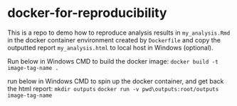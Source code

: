 # docker-for-reproducibility
This is a repo to demo how to reproduce analysis results in `my_analysis.Rmd` in the docker container environment created by `Dockerfile` and copy the outputted report `my_analysis.html` to local host in Windows (optional).

Run below in Windows CMD to build the docker image: 
`docker build -t image-tag-name . `

run below in Windows CMD to spin up the docker container, and get back the html report: 
`mkdir outputs`
`docker run -v pwd\outputs:root/outputs image-tag-name`
